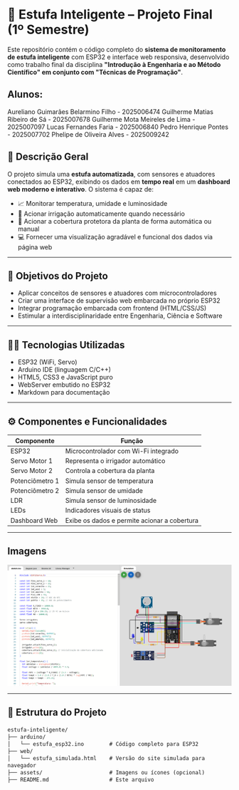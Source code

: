 # 🌿 Estufa Inteligente – Projeto Final (1º Semestre)

Este repositório contém o código completo do **sistema de monitoramento de estufa inteligente** com ESP32 e interface web responsiva, desenvolvido como trabalho final da disciplina **"Introdução à Engenharia e ao Método Científico" em conjunto com "Técnicas de Programação"**.

## Alunos:

Aureliano Guimarães Belarmino Filho -	2025006474 
Guilherme Matias Ribeiro de Sá - 2025007678 
Guilherme Mota Meireles de Lima	- 2025007097 
Lucas Fernandes Faria -	2025006840 
Pedro Henrique Pontes -	2025007702 
Phelipe de Oliveira Alves -	2025009242 

## 📘 Descrição Geral

O projeto simula uma **estufa automatizada**, com sensores e atuadores conectados ao ESP32, exibindo os dados em **tempo real** em um **dashboard web moderno e interativo**. O sistema é capaz de:

- 📈 Monitorar temperatura, umidade e luminosidade
- 🚿 Acionar irrigação automaticamente quando necessário
- 🌱 Acionar a cobertura protetora da planta de forma automática ou manual
- 💻 Fornecer uma visualização agradável e funcional dos dados via página web

---

## 🧠 Objetivos do Projeto

- Aplicar conceitos de sensores e atuadores com microcontroladores
- Criar uma interface de supervisão web embarcada no próprio ESP32
- Integrar programação embarcada com frontend (HTML/CSS/JS)
- Estimular a interdisciplinaridade entre Engenharia, Ciência e Software

---

## 👨‍💻 Tecnologias Utilizadas

- ESP32 (WiFi, Servo)
- Arduino IDE (linguagem C/C++)
- HTML5, CSS3 e JavaScript puro
- WebServer embutido no ESP32
- Markdown para documentação

---

## ⚙️ Componentes e Funcionalidades

| Componente       | Função                                               |
|------------------|------------------------------------------------------|
| ESP32            | Microcontrolador com Wi-Fi integrado                 |
| Servo Motor 1    | Representa o irrigador automático                    |
| Servo Motor 2    | Controla a cobertura da planta                       |
| Potenciômetro 1  | Simula sensor de temperatura                         |
| Potenciômetro 2  | Simula sensor de umidade                             |
| LDR              | Simula sensor de luminosidade                        |
| LEDs             | Indicadores visuais de status                        |
| Dashboard Web    | Exibe os dados e permite acionar a cobertura         |

---

## Imagens

![Esquematico no Wokwi](/img/esquematico-wokwi.png)

---

## 📡 Estrutura do Projeto

```text
estufa-inteligente/
├── arduino/
│   └── estufa_esp32.ino        # Código completo para ESP32
├── web/
│   └── estufa_simulada.html    # Versão do site simulada para navegador
├── assets/                     # Imagens ou ícones (opcional)
├── README.md                   # Este arquivo
